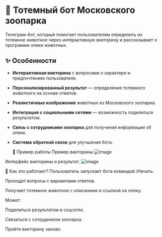 # 🐾 Тотемный бот Московского зоопарка

Телеграм-бот, который помогает пользователям определить их тотемное животное через интерактивную викторину и рассказывает о программе опеки животных.


## ✨ Особенности
- **Интерактивная викторина** с вопросами о характере и предпочтениях пользователя.
- **Персонализированный результат** — определение тотемного животного на основе ответов.
- **Реалистичные изображения** животных из Московского зоопарка.
- **Интеграция с социальными сетями** — возможность поделиться результатом.
- **Связь с сотрудниками зоопарка** для получения информации об опеке.
- **Система обратной связи** для улучшения бота.

  📸 Пример работы
Пример викторины
![image](https://github.com/user-attachments/assets/79e2121d-3ecb-4bb4-9af2-cf3aec11267d)

Интерфейс викторины и результат.
![image](https://github.com/user-attachments/assets/afe62a1a-8d04-4eae-9899-4ab3452ca9c7)


🐆 Как это работает?
Пользователь запускает бота командой /Начать.

Проходит вопросы с вариантами ответов.

Получает тотемное животное с описанием и ссылкой на опеку.

Может:

Поделиться результатом в соцсетях.

Связаться с сотрудником зоопарка.

Пройти викторину заново.
